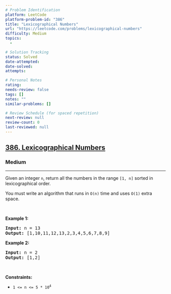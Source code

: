 ```yaml
---
# Problem Identification
platform: LeetCode
platform-problem-id: "386"
title: "Lexicographical Numbers"
url: "https://leetcode.com/problems/lexicographical-numbers"
difficulty: Medium
topics:
  -

# Solution Tracking
status: Solved
date-attempted:
date-solved:
attempts:

# Personal Notes
rating:
needs-review: false
tags: []
notes: ""
similar-problems: []

# Review Schedule (for spaced repetition)
next-review: null
review-count: 0
last-reviewed: null
---
```


<h2><a href="https://leetcode.com/problems/lexicographical-numbers">386. Lexicographical Numbers</a></h2><h3>Medium</h3><hr><p>Given an integer <code>n</code>, return all the numbers in the range <code>[1, n]</code> sorted in lexicographical order.</p>

<p>You must write an algorithm that runs in&nbsp;<code>O(n)</code>&nbsp;time and uses <code>O(1)</code> extra space.&nbsp;</p>

<p>&nbsp;</p>
<p><strong class="example">Example 1:</strong></p>
<pre><strong>Input:</strong> n = 13
<strong>Output:</strong> [1,10,11,12,13,2,3,4,5,6,7,8,9]
</pre><p><strong class="example">Example 2:</strong></p>
<pre><strong>Input:</strong> n = 2
<strong>Output:</strong> [1,2]
</pre>
<p>&nbsp;</p>
<p><strong>Constraints:</strong></p>

<ul>
	<li><code>1 &lt;= n &lt;= 5 * 10<sup>4</sup></code></li>
</ul>
